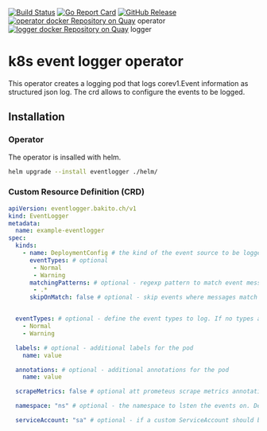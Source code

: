 [![Build Status](https://travis-ci.com/bakito/k8s-event-logger-operator.svg?branch=master)](https://travis-ci.com/bakito/k8s-event-logger-operator) [![Go Report Card](https://goreportcard.com/badge/github.com/bakito/k8s-event-logger-operator)](https://goreportcard.com/report/github.com/bakito/k8s-event-logger-operator) 
[![GitHub Release](https://img.shields.io/github/release/bakito/k8s-event-logger-operator.svg?style=flat)](https://github.com/bakito/k8s-event-logger-operator/releases)  
[![operator docker Repository on Quay](https://quay.io/repository/bakito/k8s-event-logger-operator/status "operator docker Repository on Quay")](https://quay.io/repository/bakito/k8s-event-logger-operator) operator  
[![logger docker Repository on Quay](https://quay.io/repository/bakito/k8s-event-logger/status "logger docker Repository on Quay")](https://quay.io/repository/bakito/k8s-event-logger) logger  


# k8s event logger operator

This operator creates a logging pod that logs corev1.Event information as structured json log.
The crd allows to configure the events to be logged.

## Installation

### Operator
The operator is insalled with helm.

```bash
helm upgrade --install eventlogger ./helm/
```

### Custom Resource Definition (CRD)

```yaml
apiVersion: eventlogger.bakito.ch/v1
kind: EventLogger
metadata:
  name: example-eventlogger
spec:
  kinds:
    - name: DeploymentConfig # the kind of the event source to be loggeed
      eventTypes: # optional
       - Normal
       - Warning
      matchingPatterns: # optional - regexp pattern to match event messages
       - .*
      skipOnMatch: false # optional - skip events where messages match the pattern. Default false


  eventTypes: # optional - define the event types to log. If no types are defined, all events are logged
    - Normal
    - Warning

  labels: # optional - additional labels for the pod
    name: value

  annotations: # optional - additional annotations for the pod
    name: value

  scrapeMetrics: false # optional att prometeus scrape metrics annotation to the pod. Default false

  namespace: "ns" # optional - the namespace to lsten the events on. Default the current namespace

  serviceAccount: "sa" # optional - if a custom ServiceAccount should be used for the pod. Default ServiceAccount is automatically created
```
